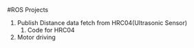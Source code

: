#ROS Projects

1. Publish Distance data fetch from HRC04(Ultrasonic Sensor)
    1. Code for HRC04
2. Motor driving 
